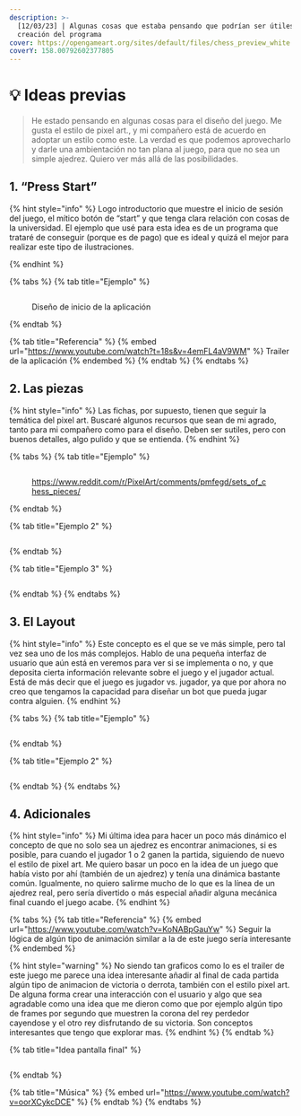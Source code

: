 ```yaml
---
description: >-
  [12/03/23] | Algunas cosas que estaba pensando que podrían ser útiles para la
  creación del programa
cover: https://opengameart.org/sites/default/files/chess_preview_white.png
coverY: 158.00792602377805
---
```


# 💡 Ideas previas

> He estado pensando en algunas cosas para el diseño del juego. Me gusta el estilo de pixel art., y mi compañero está de acuerdo en adoptar un estilo como este. La verdad es que podemos aprovecharlo y darle una ambientación no tan plana al juego, para que no sea un simple ajedrez. Quiero ver más allá de las posibilidades.

## 1. “Press Start”

{% hint style="info" %}
Logo introductorio que muestre el inicio de sesión del juego, el mítico botón de “start” y que tenga clara relación con cosas de la universidad. El ejemplo que usé para esta idea es de un programa que trataré de conseguir (porque es de pago) que es ideal y quizá el mejor para realizar este tipo de ilustraciones.


{% endhint %}

{% tabs %}
{% tab title="Ejemplo" %}
<figure><img src=".gitbook/assets/image (4).png" alt=""><figcaption><p>Diseño de inicio de la aplicación</p></figcaption></figure>
{% endtab %}

{% tab title="Referencia" %}
{% embed url="https://www.youtube.com/watch?t=18s&v=4emFL4aV9WM" %}
Trailer de la aplicación
{% endembed %}
{% endtab %}
{% endtabs %}

## 2. Las piezas

{% hint style="info" %}
Las fichas, por supuesto, tienen que seguir la temática del pixel art. Buscaré algunos recursos que sean de mi agrado, tanto para mi compañero como para el diseño. Deben ser sutiles, pero con buenos detalles, algo pulido y que se entienda.
{% endhint %}

{% tabs %}
{% tab title="Ejemplo" %}
<figure><img src=".gitbook/assets/image (9).png" alt=""><figcaption><p><a href="https://www.reddit.com/r/PixelArt/comments/pmfegd/sets_of_chess_pieces/">https://www.reddit.com/r/PixelArt/comments/pmfegd/sets_of_chess_pieces/</a></p></figcaption></figure>
{% endtab %}

{% tab title="Ejemplo 2" %}
<figure><img src=".gitbook/assets/image (8) (1).png" alt=""><figcaption></figcaption></figure>
{% endtab %}

{% tab title="Ejemplo 3" %}
<figure><img src=".gitbook/assets/image (11) (1).png" alt=""><figcaption></figcaption></figure>
{% endtab %}
{% endtabs %}

## 3. El Layout

{% hint style="info" %}
Este concepto es el que se ve más simple, pero tal vez sea uno de los más complejos. Hablo de una pequeña interfaz de usuario que aún está en veremos para ver si se implementa o no, y que deposita cierta información relevante sobre el juego y el jugador actual. Está de más decir que el juego es jugador vs. jugador, ya que por ahora no creo que tengamos la capacidad para diseñar un bot que pueda jugar contra alguien.
{% endhint %}

{% tabs %}
{% tab title="Ejemplo" %}
<figure><img src=".gitbook/assets/image (14).png" alt=""><figcaption></figcaption></figure>
{% endtab %}

{% tab title="Ejemplo 2" %}
<figure><img src=".gitbook/assets/image (7).png" alt=""><figcaption></figcaption></figure>
{% endtab %}
{% endtabs %}

## 4. Adicionales

{% hint style="info" %}
Mi última idea para hacer un poco más dinámico el concepto de que no solo sea un ajedrez es encontrar animaciones, si es posible, para cuando el jugador 1 o 2 ganen la partida, siguiendo de nuevo el estilo de pixel art. Me quiero basar un poco en la idea de un juego que había visto por ahí (también de un ajedrez) y tenía una dinámica bastante común. Igualmente, no quiero salirme mucho de lo que es la línea de un ajedrez real, pero sería divertido o más especial añadir alguna mecánica final cuando el juego acabe.
{% endhint %}

{% tabs %}
{% tab title="Referencia" %}
{% embed url="https://www.youtube.com/watch?v=KoNABpGauYw" %}
Seguir la lógica de algún tipo de animación similar a la de este juego sería interesante
{% endembed %}

{% hint style="warning" %}
No siendo tan graficos como lo es el trailer de este juego me parece una idea interesante añadir al final de cada partida algún tipo de animacion de victoria o derrota, también con el estilo pixel art. De alguna forma crear una interacción con el usuario y algo que sea agradable como una idea que me dieron como que por ejemplo algún tipo de frames por segundo que muestren la corona del rey perdedor cayendose y el otro rey disfrutando de su victoria. Son conceptos interesantes que tengo que explorar mas.
{% endhint %}
{% endtab %}

{% tab title="Idea pantalla final" %}
<figure><img src=".gitbook/assets/image (5) (1).png" alt=""><figcaption></figcaption></figure>
{% endtab %}

{% tab title="Música" %}
{% embed url="https://www.youtube.com/watch?v=oorXCykcDCE" %}
{% endtab %}
{% endtabs %}
